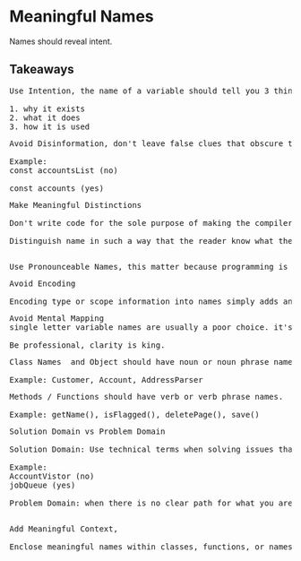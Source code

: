 # Meaningful Names

Names should reveal intent.

## Takeaways

<pre>
Use Intention, the name of a variable should tell you 3 things.

1. why it exists 
2. what it does 
3. how it is used
</pre>

<pre>
Avoid Disinformation, don't leave false clues that obscure the meaning of code. 

Example:
const accountsList (no)

const accounts (yes)
</pre>

<pre>
Make Meaningful Distinctions

Don't write code for the sole purpose of making the compiler or interpreter happy. 

Distinguish name in such a way that the reader know what the differences offer.

</pre>

<pre>
Use Pronounceable Names, this matter because programming is a social activity.
</pre>
<pre>
Avoid Encoding

Encoding type or scope information into names simply adds an extra burden of deciphering
</pre>
<pre>
Avoid Mental Mapping
single letter variable names are usually a poor choice. it's just a place holder that the reader must mentally map to the actual concept.

Be professional, clarity is king.
</pre>
<pre>
Class Names  and Object should have noun or noun phrase names.

Example: Customer, Account, AddressParser
</pre>
<pre>
Methods / Functions should have verb or verb phrase names.

Example: getName(), isFlagged(), deletePage(), save()
</pre>
<pre>
Solution Domain vs Problem Domain

Solution Domain: Use technical terms when solving issues that are clearly described.

Example: 
AccountVistor (no)
jobQueue (yes)

Problem Domain: when there is no clear path for what you are doing within the world of code. Use the name from the domain the problem came from. This is usually where very unique 'business logic' lives.
 
</pre>

<pre>
Add Meaningful Context,

Enclose meaningful names within classes, functions, or namespaces.
</pre>
